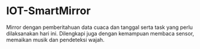 # IOT-SmartMirror
 Mirror dengan pemberitahuan data cuaca dan tanggal serta task yang perlu dilaksanakan hari ini. Dilengkapi juga dengan kemampuan membaca sensor, memaikan musik dan pendeteksi wajah.
